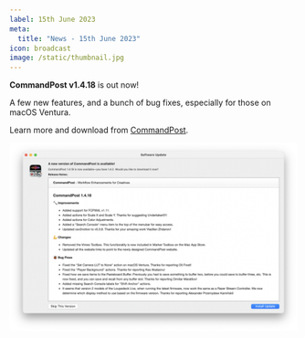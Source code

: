 ```yaml
---
label: 15th June 2023
meta:
  title: "News - 15th June 2023"
icon: broadcast
image: /static/thumbnail.jpg
---
```


**CommandPost v1.4.18** is out now!

A few new features, and a bunch of bug fixes, especially for those on macOS Ventura.

Learn more and download from [CommandPost](https://commandpost.io).

![](/static/commandpost-1-4-18.png)